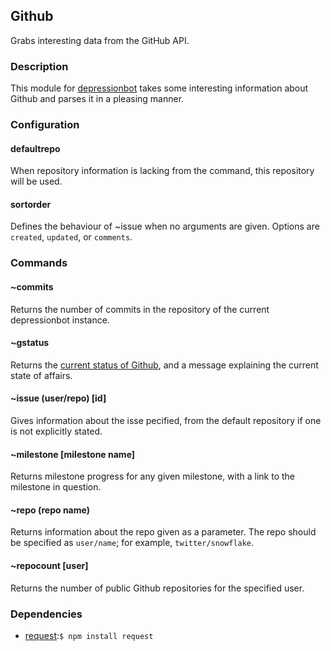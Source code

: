 ## Github 

Grabs interesting data from the GitHub API.

### Description

This module for [depressionbot](https://github.com/reality/depressionbot) takes some interesting information about Github and parses it in a pleasing manner.

### Configuration
#### defaultrepo
When repository information is lacking from the command, this repository will be used.
#### sortorder
Defines the behaviour of ~issue when no arguments are given. Options are ``created``, ``updated``, or ``comments``.
### Commands
#### ~commits
Returns the number of commits in the repository of the current depressionbot instance.
#### ~gstatus
Returns the [current status of Github](https://status.github.com), and a message explaining the current state of affairs.
#### ~issue (user/repo) [id]
Gives information about the isse pecified, from the default repository if one is not explicitly stated.
#### ~milestone [milestone name]
Returns milestone progress for any given milestone, with a link to the milestone in question.
#### ~repo (repo name)
Returns information about the repo given as a parameter. The repo should be specified as ``user/name``; for example, ``twitter/snowflake``.
#### ~repocount [user]
Returns the number of public Github repositories for the specified user.
### Dependencies
* [request](https://github.com/mikeal/request/):``$ npm install request``
